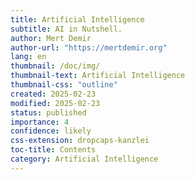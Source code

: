 ```yaml
---
title: Artificial Intelligence
subtitle: AI in Nutshell.
author: Mert Demir
author-url: "https://mertdemir.org"
lang: en
thumbnail: /doc/img/
thumbnail-text: Artificial Intelligence
thumbnail-css: "outline"
created: 2025-02-23
modified: 2025-02-23
status: published
importance: 4
confidence: likely
css-extension: dropcaps-kanzlei
toc-title: Contents
category: Artificial Intelligence
---
```

